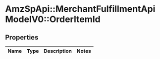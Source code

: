 # AmzSpApi::MerchantFulfillmentApiModelV0::OrderItemId

## Properties
Name | Type | Description | Notes
------------ | ------------- | ------------- | -------------

